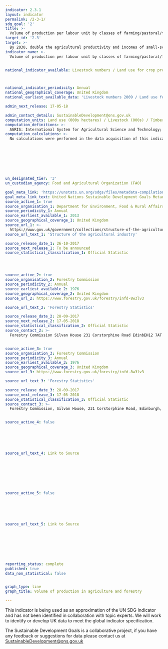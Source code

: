 ```yaml
---
indicator: 2.3.1
layout: indicator
permalink: /2-3-1/
sdg_goal: '2'
title: >-
  Volume of production per labour unit by classes of farming/pastoral/forestry enterprise size
target_id: '2.3'
target: >-
  By 2030, double the agricultural productivity and incomes of small-scale food producers, in particular women, indigenous peoples, family farmers, pastoralists and fishers, including through secure and equal access to land, other productive resources and inputs, knowledge, financial services, markets and opportunities for value addition and non-farm employment
indicator_name: >-
  Volume of production per labour unit by classes of farming/pastoral/forestry enterprise size


national_indicator_available: Livestock numbers / Land use for crop production / Timber production  



national_indicator_periodicity: Annual
national_geographical_coverage: United Kingdom
national_earliest_available_data: 'Livestock numbers 2009 / Land use for crop production 2009 / Timber production 2000'

admin_next_release: 17-05-18

admin_contact_details: SustainableDevelopment@ons.gov.uk
computation_units: Land use (000s hectares) / Livestock (000s) / Timber (000s green tonnes)
computation_definitions: >-
  AGRIS: International System for Agricultural Science and Technology; CAP: Common Agriculture Policy; CTS: Cattle Tracing System; IAEG:  Inter-Agency and Expert Group; IFAD: International Fund for Agricultural Development. Livestock is covered under the following definitions: Poultry - All other birds: N16 (e.g. guinea fowl, ostriches, game birds). Sheep & Lambs - Ewes intended for further breeding or slaughter: M1 & M4 (ewes and shearlings present on survey day that have produced lambs in the last 12 months). Ewes intended for first time breeding: M7 (female sheep not previously used for breeding but that have been or will be put to the ram this year). All farmed deer: P10 (deer kept for breeding, meat or other foodstuffs, skins or other by-products, or as breeding stock for these purposes - excludes parkland deer). Other livestock - Include donkeys, mules and hinnies; does not include cattle. Full definitions can be found: https://www.gov.uk/government/uploads/system/uploads/attachment_data/file/618862/structure-june-guidance-14jun17.pdf AND https://www.gov.uk/government/uploads/system/uploads/attachment_data/file/182225/defra-stats-foodfarm-landuselivestock-june-results-BovineRegisters.pdf.
computation_calculations: >-
  No calculations were performed in the data acquisition of this indicator as appropriate data was readily available in the final format specified by this indicator. For insight into the details of potential calculations please refer to the original source metadata or source contact.








un_designated_tier: '3'
un_custodian_agency: Food and Agricultural Organization (FAO)

goal_meta_link: 'https://unstats.un.org/sdgs/files/metadata-compilation/Metadata-Goal-2.pdf'
goal_meta_link_text: United Nations Sustainable Development Goals Metadata (PDF 4.0 MB)
source_active_1: true
source_organisation_1: Department for Environment, Food & Rural Affairs (Defra)
source_periodicity_1: Annual
source_earliest_available_1: 2013
source_geographical_coverage_1: United Kingdom
source_url_1: >-
  https://www.gov.uk/government/collections/structure-of-the-agricultural-industry
source_url_text_1: 'Structure of the agricultural industry'

source_release_date_1: 26-10-2017
source_next_release_1: To be announced
source_statistical_classification_1: Official Statistic




source_active_2: true
source_organisation_2: Forestry Commission
source_periodicity_2: Annual
source_earliest_available_2: 1976
source_geographical_coverage_2: United Kingdom
source_url_2: https://www.forestry.gov.uk/forestry/infd-8w3lv3

source_url_text_2: 'Forestry Statistics'

source_release_date_2: 28-09-2017
source_next_release_2: 17-05-2018
source_statistical_classification_2: Official Statistic
source_contact_2: >-
  Forestry Commission Silvan House 231 Corstorphine Road EdinbEH12 7AT (0300 067 500)


source_active_3: true
source_organisation_3: Forestry Commission
source_periodicity_3: Annual
source_earliest_available_3: 1976
source_geographical_coverage_3: United Kingdom
source_url_3: https://www.forestry.gov.uk/forestry/infd-8w3lv3

source_url_text_3: 'Forestry Statistics'

source_release_date_3: 28-09-2017
source_next_release_3: 17-05-2018
source_statistical_classification_3: Official Statistic
source_contact_3: >-
  Forestry Commission, Silvan House, 231 Corstorphine Road, Edinburgh, EH12 7AT, T 0300 067 500


source_active_4: false






source_url_text_4: Link to Source








source_active_5: false






source_url_text_5: Link to Source








reporting_status: complete
published: true
data_non_statistical: false


graph_type: line
graph_title: Volume of production in agriculture and forestry

---
```

This indicator is being used as an approximation of the UN SDG Indicator and has not been identified in collaboration with topic experts. We will work to identify or develop UK data to meet the global indicator specification.
  
The Sustainable Development Goals is a collaborative project, if you have any feedback or suggestions for data please contact us at <SustainableDevelopment@ons.gov.uk>


